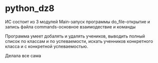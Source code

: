# python_dz8
ИС состоит  из 3 модулей
 Main-запуск программы
 do_file-открытие и запись файла
 commands-основное взаимодествие и команды
 
 Программа умеет добалять и удалять учеников, выводить полный список по классам и по успеваемости, 
 искать ученников конкретного класса и с конкретной успеваемостью.
 
 Делала все сама
